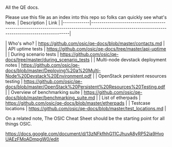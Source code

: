 All the QE docs.

Please use this file as an index into this repo so folks can quickly see what's here.
| Description | Link                                                                                                                                             |
|-------------|-------------------------------------------------------------------------------------------------------------------------------------------------|


| Who's who?                             | https://github.com/osic/qe-docs/blob/master/contacts.md                                                               |
| API uptime tests                       | https://github.com/osic/qe-docs/tree/master/api-uptime                                                               |
| During scenario tests                  | https://github.com/osic/qe-docs/tree/master/during_scenario_tests                                                     |
| Multi-node devstack deployment notes   | https://github.com/osic/qe-docs/blob/master/Deploying%20a%20Multi-Node%20Devstack%20Environment.pdf |
| OpenStack persistent resources testing | https://github.com/osic/qe-docs/blob/master/OpenStack%20Persistent%20Resources%20Testing.pdf |
| Overview of benchmarking suite         | https://github.com/osic/qe-docs/blob/master/benchmarking_suite.md                                                     |
| List of etherpads                      | https://github.com/osic/qe-docs/blob/master/etherpads                                                                 |
| Testcase locations                     | https://github.com/osic/qe-docs/blob/master/test_locations.md                                                         |


On a related note, The OSIC Cheat Sheet should be the starting point for all things OSIC.

https://docs.google.com/document/d/13zNFkfhhG11CJhuvA8yRP52ia9HvoUAEzFMoADmpgW0/edit
